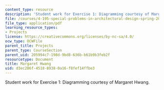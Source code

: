```yaml
---
content_type: resource
description: 'Student work for Exercise 1: Diagramming courtesy of Margaret Hwang.'
file: /courses/4-195-special-problems-in-architectural-design-spring-2005/d3ec286f451889380a16f8fef14ffbe3_1hwang.pdf
file_type: application/pdf
learning_resource_types:
- Projects
license: https://creativecommons.org/licenses/by-nc-sa/4.0/
ocw_type: OCWFile
parent_title: Projects
parent_type: CourseSection
parent_uid: 205994c7-198d-9bd8-636b-b61b9b3feb2f
resourcetype: Document
title: Margaret Hwang
uid: d3ec286f-4518-8938-0a16-f8fef14ffbe3
---
```

Student work for Exercise 1: Diagramming courtesy of Margaret Hwang.